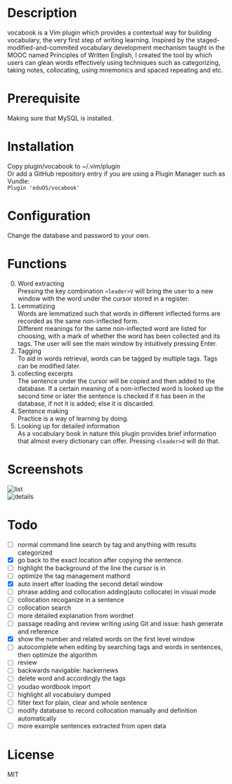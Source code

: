# Description     
vocabook is a Vim plugin which provides a contextual way for building vocabulary, the very first step of writing learning. Inspired by the staged-modified-and-commited vocabulary development mechanism taught in the MOOC named Principles of Written English, I created the tool by which users can glean words effectively using techniques such as categorizing, taking notes, collocating, using mnemonics and spaced repeating and etc.     

# Prerequisite   
Making sure that MySQL is installed.   

# Installation   
Copy plugin/vocabook to ~/.vim/plugin   
Or add a GitHub repository entry if you are using a Plugin Manager such as Vundle:  
```Plugin 'eduOS/vocabook'```

# Configuration   
Change the database and password to your own.   
    
# Functions    
0. Word extracting       
    Pressing the key combination ```<leader>V``` will bring the user to a new window with the word under the cursor stored in a register.    
1. Lemmatizing       
    Words are lemmatized such that words in different inflected forms are recorded as the same non-inflected form.      
    Different meanings for the same non-inflected word are listed for choosing, with a mark of whether the word has been collected and its tags. The user will see the main window by intuitively pressing Enter.    
2. Tagging      
    To aid in words retrieval, words can be tagged by multiple tags. Tags can be modified later.    
3. collecting excerpts       
    The sentence under the cursor will be copied and then added to the database. If a certain meaning of a non-inflected word is looked up the second time or later the sentence is checked if it has been in the database, if not it is added; else it is discarded.     
4. Sentence making     
    Practice is a way of learning by doing.     
5. Looking up for detailed information    
    As a vocabulary book in nature this plugin provides brief information that almost every dictionary can offer. Pressing ```<leader>d``` will do that.    

# Screenshots
![list](https://cloud.githubusercontent.com/assets/5717031/11235957/cbda86ca-8e10-11e5-8bc5-6c1c3698feb5.png)  
![details](https://cloud.githubusercontent.com/assets/5717031/11236982/f70dd0d4-8e17-11e5-8ea3-66901dabe46d.png)  
    
# Todo    
- [ ] normal command line search by tag and anything with results categorized    
- [x] go back to the exact location after copying the sentence.    
- [ ] highlight the background of the line the cursor is in    
- [ ] optimize the tag management mathord    
- [x] auto insert after loading the second detail window    
- [ ] phrase adding and collocation adding(auto collocate) in visual mode    
- [ ] collocation recoganize in a sentence    
- [ ] collocation search    
- [ ] more detailed explanation from wordnet    
- [ ] passage reading and review writing using Git and issue: hash generate and reference    
- [x] show the number and related words on the first level window    
- [ ] autocomplete when editing by searching tags and words in sentences, then optimize the algorithm    
- [ ] review    
- [ ] backwards navigable: hackernews    
- [ ] delete word and accordingly the tags    
- [ ] youdao wordbook import    
- [ ] highlight all vocabulary dumped    
- [ ] filter text for plain, clear and whole sentence    
- [ ] modify database to record collocation manually and definition automatically    
- [ ] more example sentences extracted from open data    
    
# License     
MIT    
